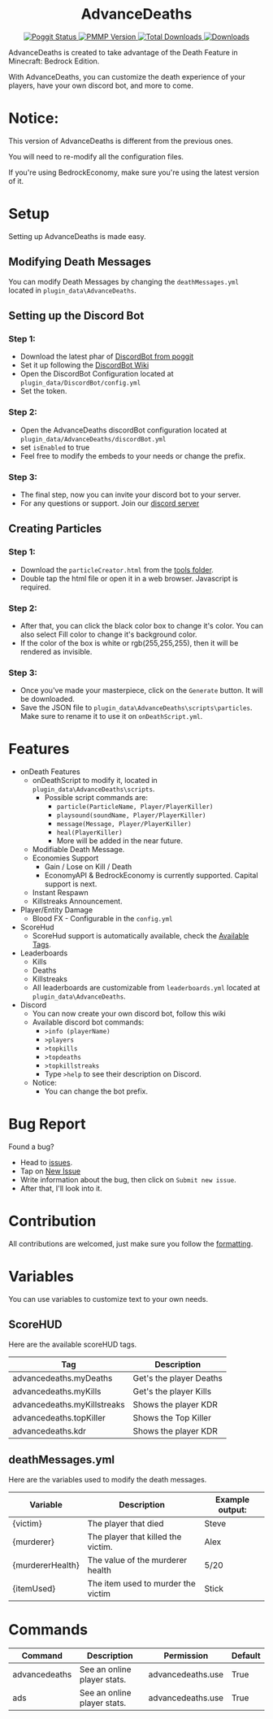 <h1 align="center"> AdvanceDeaths </h1>

<div align="center">
    <a href="https://poggit.pmmp.io/p/AdvanceDeaths">
        <img alt="Poggit Status" src="https://poggit.pmmp.io/shield.state/AdvanceDeaths">
        <img alt="PMMP Version" src="https://poggit.pmmp.io/shield.api/AdvanceDeaths">
        <img alt="Total Downloads" src="https://poggit.pmmp.io/shield.dl.total/AdvanceDeaths">
        <img alt="Downloads" src="https://poggit.pmmp.io/shield.dl/AdvanceDeaths">
    </a>
</div>

AdvanceDeaths is created to take advantage of the Death Feature in Minecraft: Bedrock Edition.

With AdvanceDeaths, you can customize the death experience of your players, have your own discord bot, and more to come.


# Notice:
This version of AdvanceDeaths is different from the previous ones.

You will need to re-modify all the configuration files.

If you're using BedrockEconomy, make sure you're using the latest version of it.

# Setup
Setting up AdvanceDeaths is made easy.

## Modifying Death Messages
You can modify Death Messages by changing the `deathMessages.yml` located in `plugin_data\AdvanceDeaths`.

## Setting up the Discord Bot
### Step 1:
- Download the latest phar of <a href="https://poggit.pmmp.io/p/DiscordBot">DiscordBot from poggit</a>
- Set it up following the <a href="https://github.com/DiscordBot-PMMP/DiscordBot/wiki/Creating-your-discord-bot">DiscordBot Wiki</a>
- Open the DiscordBot Configuration located at `plugin_data/DiscordBot/config.yml`
- Set the token.

### Step 2:
- Open the AdvanceDeaths discordBot configuration located at `plugin_data/AdvanceDeaths/discordBot.yml`
- set `isEnabled` to true
- Feel free to modify the embeds to your needs or change the prefix.

### Step 3:
- The final step, now you can invite your discord bot to your server.
- For any questions or support. Join our <a href="http://discord.com/invite/96yKvdDxrR">discord server</a>

## Creating Particles
### Step 1:
- Download the `particleCreator.html` from the <a href="https://github.com/ErikPDev/AdvanceDeaths/tree/master/tools">tools folder</a>.
- Double tap the html file or open it in a web browser. Javascript is required.

### Step 2:
- After that, you can click the black color box to change it's color. You can also select Fill color to change it's background color.
- If the color of the box is white or rgb(255,255,255), then it will be rendered as invisible.

### Step 3:
- Once you've made your masterpiece, click on the `Generate` button. It will be downloaded.
- Save the JSON file to `plugin_data\AdvanceDeaths\scripts\particles`. Make sure to rename it to use it on `onDeathScript.yml`.

# Features
- onDeath Features
    - onDeathScript to modify it, located in `plugin_data\AdvanceDeaths\scripts`. 
        - Possible script commands are:
            - `particle(ParticleName, Player/PlayerKiller)`
            - `playsound(soundName, Player/PlayerKiller)`
            - `message(Message, Player/PlayerKiller)`
            - `heal(PlayerKiller)`
            - More will be added in the near future.
    - Modifiable Death Message.
    - Economies Support
        - Gain / Lose on Kill / Death
        - EconomyAPI & BedrockEconomy is currently supported. Capital support is next.
    - Instant Respawn
    - Killstreaks Announcement.
- Player/Entity Damage
  - Blood FX - Configurable in the `config.yml`
- ScoreHud
  - ScoreHud support is automatically available, check the <a href="#scorehud">Available Tags</a>.
- Leaderboards
    - Kills
    - Deaths
    - Killstreaks
    - All leaderboards are customizable from `leaderboards.yml` located at `plugin_data\AdvanceDeaths`.
- Discord
    - You can now create your own discord bot, follow <a src="https://github.com/ErikPDev/AdvanceDeaths/tree/master/wikis/SettingUpDiscordBot.md">this wiki</a>
    - Available discord bot commands:
        - `>info (playerName)`
        - `>players`
        - `>topkills`
        - `>topdeaths`
        - `>topkillstreaks`
        - Type `>help` to see their description on Discord.
    - Notice:
        - You can change the bot prefix.

# Bug Report
Found a bug? 
- Head to <a href="https://github.com/ErikPDev/AdvanceDeaths/issues">issues</a>.
- Tap on <a href="https://github.com/ErikPDev/AdvanceDeaths/issues/new?assignees=ErikPDev&labels=bug&template=bug_report.md&title=%5BBUG%5D">New Issue</a>
- Write information about the bug, then click on `Submit new issue`.
- After that, I'll look into it.

# Contribution
All contributions are welcomed, just make sure you follow the <a href="https://github.com/ErikPDev/AdvanceDeaths/blob/master/Formatting.md">formatting</a>.

# Variables

You can use variables to customize text to your own needs.

## ScoreHUD
Here are the available scoreHUD tags.

| Tag                         | Description             |
|-----------------------------|-------------------------|
| advancedeaths.myDeaths      | Get's the player Deaths |
| advancedeaths.myKills       | Get's the player Kills  |
| advancedeaths.myKillstreaks | Shows the player KDR    |
| advancedeaths.topKiller     | Shows the Top Killer    |
| advancedeaths.kdr           | Shows the player KDR    |

## deathMessages.yml
Here are the variables used to modify the death messages.

| Variable         | Description                        | Example output: |
|------------------|------------------------------------|-----------------|
| {victim}         | The player that died               | Steve           |
| {murderer}       | The player that killed the victim. | Alex            |
| {murdererHealth} | The value of the murderer health   | 5/20            |
| {itemUsed}       | The item used to murder the victim | Stick           |

# Commands
| Command       | Description                 | Permission        | Default |
|---------------|-----------------------------|-------------------|---------|
| advancedeaths | See an online player stats. | advancedeaths.use | True    |
| ads           | See an online player stats. | advancedeaths.use | True    |

